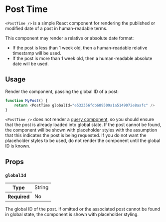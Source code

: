 Post Time
=========

`<PostTime />` is a simple React component for rendering the published or modified date of a post in human-readable terms.

This component may render a relative or absolute date format:

- If the post is less than 1 week old, then a human-readable relative timestamp
  will be used.
- If the post is more than 1 week old, then a human-readable absolute date will
  be used.

## Usage

Render the component, passing the global ID of a post:

```js
function MyPost() {
	return <PostTime globalId="e532356fdb689509a1a5149072e8aafc" />
}
```

`<PostTime />` does not render a [query component](https://github.com/Automattic/wp-calypso/blob/master/docs/our-approach-to-data.md#query-components), so you should ensure that the post is already loaded into global state. If the post cannot be found, the component will be shown with placeholder styles with the assumption that this indicates the post is being requested. If you do not want the placeholder styles to be used, do not render the component until the global ID is known.

## Props

### `globalId`

<table>
	<tr><th>Type</th><td>String</td></tr>
	<tr><th>Required</th><td>No</td></tr>
</table>

The global ID of the post. If omitted or the associated post cannot be found in global state, the component is shown with placeholder styling.
